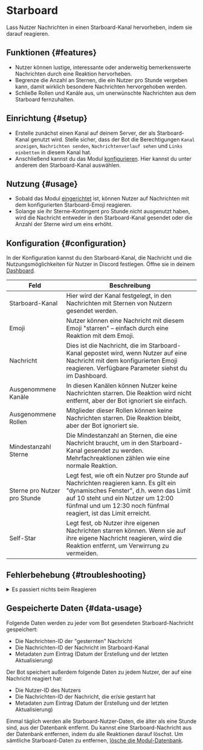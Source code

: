 # Starboard

Lass Nutzer Nachrichten in einen Starboard-Kanal hervorheben, indem sie darauf reagieren.

<ModuleOverview moduleName="starboard" />

## Funktionen {#features}

* Nutzer können lustige, interessante oder anderweitig bemerkenswerte Nachrichten durch eine Reaktion hervorheben.
* Begrenze die Anzahl an Sternen, die ein Nutzer pro Stunde vergeben kann, damit wirklich besondere Nachrichten hervorgehoben werden.
* Schließe Rollen und Kanäle aus, um unerwünschte Nachrichten aus dem Starboard fernzuhalten.

## Einrichtung {#setup}

* Erstelle zunächst einen Kanal auf deinem Server, der als Starboard-Kanal genutzt wird.
  Stelle sicher, dass der Bot die Berechtigungen `Kanal anzeigen`, `Nachrichten senden`,
  `Nachrichtenverlauf sehen` und `Links einbetten` in diesem Kanal hat.
* Anschließend kannst du das Modul [konfigurieren](#configuration). Hier kannst du unter anderem den Starboard-Kanal auswählen.

## Nutzung {#usage}

* Sobald das Modul [eingerichtet](#setup) ist, können Nutzer auf Nachrichten mit dem konfigurierten Starboard-Emoji reagieren.
* Solange sie ihr Sterne-Kontingent pro Stunde nicht ausgenutzt haben, wird die Nachricht entweder in den Starboard-Kanal gesendet oder die Anzahl der Sterne wird um eins erhöht.

## Konfiguration {#configuration}

In der Konfiguration kannst du den Starboard-Kanal, die Nachricht und die Nutzungsmöglichkeiten für Nutzer in Discord festlegen. Öffne sie in deinem [Dashboard](https://scnx.app/de/glink?page=bot/configuration?file=starboard%7Cconfig).

| Feld                    | Beschreibung                                                                                                                                                                 |
|-------------------------|------------------------------------------------------------------------------------------------------------------------------------------------------------------------------|
| Starboard-Kanal         | Hier wird der Kanal festgelegt, in den Nachrichten mit Sternen von Nutzern gesendet werden.                                                                                  |
| Emoji                   | Nutzer können eine Nachricht mit diesem Emoji "starren" – einfach durch eine Reaktion mit dem Emoji.                                                                        |
| Nachricht               | Dies ist die Nachricht, die im Starboard-Kanal gepostet wird, wenn Nutzer auf eine Nachricht mit dem konfigurierten Emoji reagieren. Verfügbare Parameter siehst du im Dashboard.|
| Ausgenommene Kanäle  | In diesen Kanälen können Nutzer keine Nachrichten starren. Die Reaktion wird nicht entfernt, aber der Bot ignoriert sie einfach.                                             |
| Ausgenommene Rollen  | Mitglieder dieser Rollen können keine Nachrichten starren. Die Reaktion bleibt, aber der Bot ignoriert sie.                                                                 |
| Mindestanzahl Sterne    | Die Mindestanzahl an Sternen, die eine Nachricht braucht, um in den Starboard-Kanal gesendet zu werden. Mehrfachreaktionen zählen wie eine normale Reaktion.                 |
| Sterne pro Nutzer pro Stunde | Legt fest, wie oft ein Nutzer pro Stunde auf Nachrichten reagieren kann. Es gilt ein "dynamisches Fenster", d.h. wenn das Limit auf 10 steht und ein Nutzer um 12:00 fünfmal und um 12:30 noch fünfmal reagiert, ist das Limit erreicht.|
| Self-Star        | Legt fest, ob Nutzer ihre eigenen Nachrichten starren können. Wenn sie auf ihre eigene Nachricht reagieren, wird die Reaktion entfernt, um Verwirrung zu vermeiden.          |

## Fehlerbehebung {#troubleshooting}

<details>
  <summary>Es passiert nichts beim Reagieren</summary>
  <ul>
    <li>Stelle sicher, dass du einen gültigen Starboard-Kanal ausgewählt hast und der Bot mindestens die Berechtigungen <code>Kanal anzeigen</code>, <code>Nachrichten senden</code>,
      <code>Nachrichtenverlauf lesen</code> und <code>Links einbetten</code> besitzt.</li>
    <li>Stelle sicher, dass das Starboard-Emoji korrekt und gültig ist.</li>
    <li>Stelle sicher, dass Nutzer tatsächlich mit dem Starboard-Emoji reagieren.</li>
    <li>Stelle sicher, dass deine konfigurierte Starboard-Nachricht gültig ist – prüfe ggf. den Fehler-Log im Dashboard.</li>
    <li>Stelle sicher, dass die Nutzer ihr Sternen-Limit in der letzten Stunde nicht überschritten haben. Versuche, das Limit zu erhöhen oder warte, bis das Zeitfenster abgelaufen ist.</li>
  </ul>
</details>

## Gespeicherte Daten {#data-usage}

Folgende Daten werden zu jeder vom Bot gesendeten Starboard-Nachricht gespeichert:

* Die Nachrichten-ID der "gesternten" Nachricht
* Die Nachrichten-ID der Nachricht im Starboard-Kanal
* Metadaten zum Eintrag (Datum der Erstellung und der letzten Aktualisierung)

Der Bot speichert außerdem folgende Daten zu jedem Nutzer, der auf eine Nachricht reagiert hat:
* Die Nutzer-ID des Nutzers
* Die Nachrichten-ID der Nachricht, die er/sie gestarrt hat
* Metadaten zum Eintrag (Datum der Erstellung und der letzten Aktualisierung)

Einmal täglich werden alle Starboard-Nutzer-Daten, die älter als eine Stunde sind, aus der Datenbank entfernt.
Du kannst eine Starboard-Nachricht aus der Datenbank entfernen, indem du alle Reaktionen darauf löschst. Um sämtliche Starboard-Daten zu entfernen, [lösche die Modul-Datenbank](/de/docs/custom-bot/additional-features#reset-module-database).
